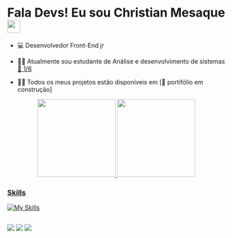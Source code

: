 <h1> Fala Devs! Eu sou Christian Mesaque <img src="https://raw.githubusercontent.com/kaueMarques/kaueMarques/master/hi.gif" width="30px"></h1>

- 💻 Desenvolvedor Front-End jr

- 👨‍🎓 Atualmente sou estudante de Análise e desenvolvimento de sistemas [🚧 1/6]()

- 👨‍💻 Todos os meus projetos estão disponíveis em [🚨 portifólio em construção]
<div align="center">
  <a href="https://github.com/christianmesaque">
  <img height="180em" src="https://github-readme-stats.vercel.app/api?username=christianmesaque&show_icons=true&theme=dark&include_all_commits=true&count_private=true"/>
  <img height="180em" src="https://github-readme-stats.vercel.app/api/top-langs/?username=christianmesaque&layout=compact&langs_count=7&theme=dark"/>
</div>
  
  ### Skills
  
  [![My Skills](https://skillicons.dev/icons?i=js,html,css,sass,git,figma)](https://skillicons.dev)
  
  ##
  
   <a href="https://www.instagram.com/c_baianorr" target="_blank"><img src="https://img.shields.io/badge/-Instagram-%23E4405F?style=for-the-badge&logo=instagram&logoColor=white" target="_blank"></a> 
   <a href = "mailto:christianmacedo110@gmail.com"><img src="https://img.shields.io/badge/-Gmail-%23333?style=for-the-badge&logo=gmail&logoColor=white" target="_blank"></a>
   <a href="https://www.linkedin.com/in/christian-mesaque-5968a9227" target="_blank"><img src="https://img.shields.io/badge/-LinkedIn-%230077B5?style=for-the-badge&logo=linkedin&logoColor=white" target="_blank"></a> 
  
